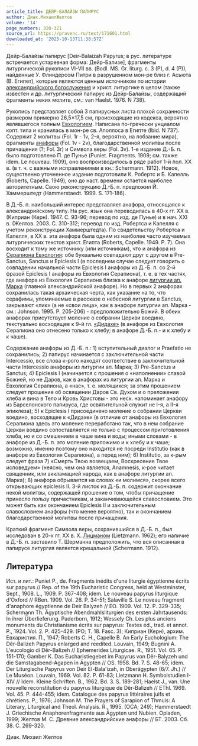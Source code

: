 ```yaml
---
article_title: ДЕЙР-БАЛАЙЗЫ ПАПИРУС
author: Диак.МихаилЖелтов
volume: '14'
page_numbers: 320-321
source_url: https://pravenc.ru/text/171601.html
downloaded_at: '2025-10-13T11:38:57Z'
---
```


Дейр-Балайзы́ папирус [Deir-Balaizah Papyrus; в рус. литературе встречается устаревная форма: Дейр-Бализе], фрагменты литургической рукописи VI-VII вв. (Bodl. MS. Gr. liturg. c. 3 (P), d. 4 (P)), найденные У. Флиндерсом Питри в разрушенном мон-ре близ г. Асьюта (В. Египет), которые являются ценным источником по истории [александрийского богослужения](<https://pravenc.ru/text/Александрийское богослужение (Обряд).html>) и христ. литургике в целом (также известен и др. литургический папирус из Дейр-Балайзы, содержащий фрагменты неких молитв, см.: van Haelst. 1976. N 738).

Рукопись представляет собой 3 папирусных листа плохой сохранности размером примерно 26,5×17,5 см, происходящие из кодекса, вероятно являвшегося полным [Евхологием](https://pravenc.ru/text/Евхологием.html). Написана по-гречески унциалом копт. типа и хранилась в мон-ре св. Аполлоса в Египте (Ibid. N 737). Содержит 2 молитвы (Fol. 1r - 1v, 2-я, вероятно, на лобзание мира), фрагменты [анафоры](https://pravenc.ru/text/Анафора.html) (Fol. 1v - 2v), благодарственной молитвы после причащения (?; Fol. 3r) и Символа веры (Fol. 3v). 1-е издание Д.-Б. п. было подготовлено П. де Пунье (Puniet. Fragments. 1909; см. также idem. Le nouveau. 1909), оно воспроизводилось в ряде работ 1-й пол. XX в. (в т. ч. с важными исправлениями в кн.: Schermann. 1912). Новое, существенно уточненное издание подготовили К. Робертс и Б. Капелль (Roberts, Capelle. 1949), оно до наст. времени остается наиболее авторитетным. Свою реконструкцию Д.-Б. п. предложил Й. Хаммерштедт (Hammerstaedt. 1999. S. 171-186).

В Д.-Б. п. наибольший интерес представляет анафора, относящаяся к александрийскому типу. На рус. язык она переводилась в 40-х гг. XX в. (Киприан (Керн). 1947. С. 93-96; перевод по изд. де Пунье) и в нач. XXI в. (Желтов. 2003. С. 310-312; перевод по изд. Робертса и Капелля с учетом реконструкции Хаммерштедта). По свидетельству Робертса и Капелля, в XX в. эта анафора была одним из наиболее часто изучаемых литургических текстов христ. Египта (Roberts, Capelle. 1949. P. 7). Она восходит к тому же источнику (или источникам), что и анафора из [Серапиона Евхология](<https://pravenc.ru/text/Серапиона Евхология.html>): обе буквально совпадают друг с другом в Рre-Sanctus, Sanctus и Еpiclesis I (в последнем случае следует говорить о совпадении начальной части Еpiclesis I анафоры из Д.-Б. п. со 2-й фразой Еpiclesis I анафоры из Евхология Серапиона), т. е. в тех частях, где анафора из Евхология Серапиона близка к анафоре [литургии ап. Марка](<https://pravenc.ru/text/Литургия апостола Марка.html>) (главной александрийской анафоре). Но в первых 2 анафорах сохранилась такая архаическая черта, как указание на то, что серафимы, упоминаемые в рассказе о небесной литургии в Sanctus, закрывают «лик» (а не «свои лица», как в анафоре литургии ап. Марка - см.: Johnson. 1995. P. 205-206) - предположительно Божий. В обеих анафорах присутствует моление о собрании Церкви воедино, текстуально восходящее к 9-й гл. [«Дидахе»](<https://pravenc.ru/text/ Дидахе .html>) (в анафоре из Евхология Серапиона оно отнесено только к хлебу; в анафоре Д.-Б. п.- и к хлебу и к чаше).

Содержание анафоры из Д.-Б. п.: 1) вступительный диалог и Praefatio не сохранились; 2) папирус начинается с заключительной части Intercessio, все слова к-рого находят соответствие в заключительной части Intercessio анафоры из литургии ап. Марка; 3) Pre-Sanctus и Sanctus; 4) Epiclesis I (начинается с прошения о «наполнении» славой Божией, но не Даров, как в анафорах из литургии ап. Марка и Евхология Серапиона, а «нас», т. е. молящихся; за этим прошением следует прошение об освящении Даров Св. Духом и о преложении хлеба и вина в Тело и Кровь Христовы - это неск. напоминает анафору из Барселонского папируса, где освятительной служит не I-я, а II-я эпиклеза); 5) к Еpiclesis I присоединено моление о собрании Церкви воедино, восходящее к «Дидахе» (в отличие от анафоры из Евхология Серапиона здесь это моление переработано так, что в нем собрание Церкви воедино сопоставляется не только с процессом приготовления хлеба, но и со смешением в чаше вина и воды; иными словами - в анафоре из Д.-Б. п. это моление приложимо и к хлебу и к чаше; возможно, именно поэтому оно находится не посреди Institutio (как в анафоре из Евхология Серапиона), а перед ним); 6) Institutio, за к-рым следует фраза 7) «Смерть Твою возвещаем, Воскресение Твое исповедуем» (неясно, чем она является, Аnamnesis, к-рое читает священник, или аккламацией народа, как в анафоре литургии ап. Марка); 8) анафора обрывается на словах «и молимся», скорее всего открывающих epiclesis II. 3-й листок из Д.-Б. п. содержит окончание некой молитвы, содержащей прошение о том, чтобы причащение принесло пользу причастникам, и заканчивающейся славословием. Это может быть как окончанием Epiclesis II и заключительным славословием анафоры (что менее вероятно), так и окончанием благодарственной молитвы после причащения.

Краткий фрагмент Символа веры, сохранившийся в Д.-Б. п., был исследован в 20-х гг. XX в. Х. [Лицманом](https://pravenc.ru/text/Лицманом.html) (Lietzmann. 1962); его наличие в Д.-Б. п. заставило Т. Шерманна предположить, что вся описанная в папирусе литургия является крещальной (Schermann. 1912).

## Литература

Ист. и лит.: Puniet P., de. Fragments inédits d'une liturgie égyptienne écrits sur papyrus // Rep. of the 19th Eucharistic Congress, held at Westminster, Sept., 1908. L., 1909. P. 367-408; idem. Le nouveau papyrus liturgique d'Oxford // RBen. 1909. Vol. 26. P. 34-51; Salaville S. Le noveau fragment d'anaphore égyptienne de Deir Balyzeh // EO. 1909. Vol. 12. P. 329-335; Schermann Th. Ägyptische Abendmahlsliturgien des ersten Jahrtausends: In ihrer Überlieferung. Paderborn, 1912; Wessely Ch. Les plus anciens monuments du Christianisme écrits sur papyrus: Textes éd., trad. et annot. P., 1924. Vol. 2. P. 425-429. (PO; T. 18. Fasc. 3); Киприан (Керн), архим. Евхаристия. П., 1947; Roberts C. H., Capelle B. An Early Euchologium: The Dêr-Balizeh Papyrus enlarged and reedited. Louvain, 1949; Bugnini A. L'eucologio di Dêr-Balizeh // Ephemerides Liturgicae. R., 1951. Vol. 65. P. 151-170; Gamber K. Das Eucharistiegebet im Papyrus von Dêr-Balyzeh und die Samstagabend-Agapen in Ägypten // OS. 1958. Bd. 7. S. 48-65; idem. Der Liturgische Papyrus von Deir El-Bala'izah, in Oberägypten (6/7. Jh.) // Le Muséon. Louvain, 1969. Vol. 82. P. 61-83; Lietzmann H. Symbolstudien I-XIV // Idem. Kleine Schriften. B., 1962. Bd. 3. S. 189-281; Haelst J., van. Une nouvelle reconstitution du papyrus liturgique de Dêr-Balizeh // EThl. 1969. Vol. 45. P. 444-455; idem. Catalogue des papyrus littéraires juifs et chrétiens. P., 1976; Johnson M. The Prayers of Sarapion of Thmuis: A Literary, Liturgical and Theol. Analysis. R., 1995. (OCA; 249); Hammerstaedt J. Griechische Anaphorenfragmente aus Ägypten und Nubien. Opladen, 1999; Желтов М. С. Древние александрийские анафоры // БТ. 2003. Сб. 38. С. 269-320.

Диак.  Михаил   Желтов
